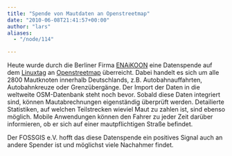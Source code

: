 ```yaml
---
title: "Spende von Mautdaten an Openstreetmap"
date: "2010-06-08T21:41:57+00:00"
author: "lars"
aliases:
  - "/node/114"

---
```


<p>Heute wurde durch die Berliner Firma <a href="http://www.enaikoon.de">ENAiKOON</a> eine Datenspende auf dem <a href="http://www.linuxtag.org">Linuxtag</a> an <a href="http://www.openstreetmap.de">Openstreetmap</a> überreicht. Dabei handelt es sich um alle 2800 Mautknoten innerhalb Deutschlands, z.B. Autobahnauffahrten, Autobahnkreuze oder Grenzübergänge. Der Import der Daten in die weltweite OSM-Datenbank steht noch bevor. Sobald diese Daten integriert sind, können Mautabrechnungen eigenständig überprüft werden. Detailierte Statistiken, auf welchen Teilstrecken wieviel Maut zu zahlen ist, sind ebenso möglich. Mobile Anwendungen können den Fahrer zu jeder Zeit darüber informieren, ob er sich auf einer mautpflichtigen Straße befindet.</p>
<p>Der FOSSGIS e.V. hofft das diese Datenspende ein positives Signal auch an andere Spender ist und möglichst viele Nachahmer findet.</p>
